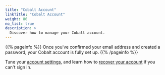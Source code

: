 ```yaml
---
title: "Cobalt Account"
linkTitle: "Cobalt Account"
weight: 80
no_list: true
description: >
  Discover how to manage your Cobalt account.
---
```


{{% pageinfo %}}
Once you've confirmed your email address and created a password, your Cobalt account is fully set up.
{{% /pageinfo %}}

Tune your [account settings](/platform-deep-dive/cobalt-account/account-settings/), and learn how to [recover your account](/platform-deep-dive/cobalt-account/account-recovery/) if you can't sign in.
